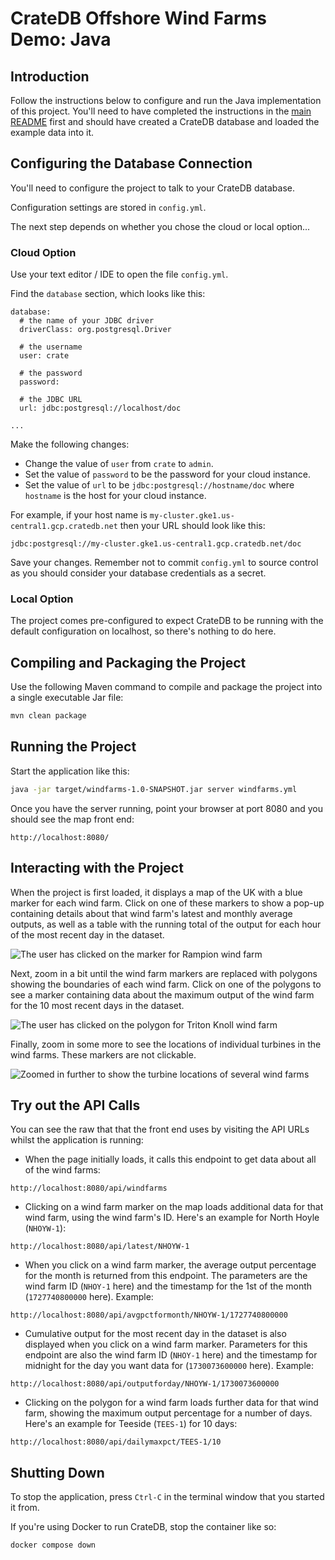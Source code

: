 # CrateDB Offshore Wind Farms Demo: Java

## Introduction

Follow the instructions below to configure and run the Java implementation of this project.  You'll need to have completed the instructions in the [main README](../README.md) first and should have created a CrateDB database and loaded the example data into it.

## Configuring the Database Connection

You'll need to configure the project to talk to your CrateDB database.  

Configuration settings are stored in `config.yml`.  

The next step depends on whether you chose the cloud or local option...

### Cloud Option

Use your text editor / IDE to open the file `config.yml`.

Find the `database` section, which looks like this:

```
database:
  # the name of your JDBC driver
  driverClass: org.postgresql.Driver

  # the username
  user: crate

  # the password
  password: 

  # the JDBC URL
  url: jdbc:postgresql://localhost/doc

...
```

Make the following changes:

* Change the value of `user` from `crate` to `admin`.
* Set the value of `password` to be the password for your cloud instance.
* Set the value of `url` to be `jdbc:postgresql://hostname/doc` where `hostname` is the host for your cloud instance.

For example, if your host name is `my-cluster.gke1.us-central1.gcp.cratedb.net` then your URL should look like this:

```
jdbc:postgresql://my-cluster.gke1.us-central1.gcp.cratedb.net/doc
```

Save your changes.  Remember not to commit `config.yml` to source control as you should consider your database credentials as a secret.

### Local Option

The project comes pre-configured to expect CrateDB to be running with the default configuration on localhost, so there's nothing to do here.

## Compiling and Packaging the Project

Use the following Maven command to compile and package the project into a single executable Jar file:

```bash
mvn clean package
```

## Running the Project

Start the application like this:

```bash
java -jar target/windfarms-1.0-SNAPSHOT.jar server windfarms.yml
```

Once you have the server running, point your browser at port 8080 and you should see the map front end:

```
http://localhost:8080/
```

## Interacting with the Project

When the project is first loaded, it displays a map of the UK with a blue marker for each wind farm.  Click on one of these markers to show a pop-up containing details about that wind farm's latest and monthly average outputs, as well as a table with the running total of the output for each hour of the most recent day in the dataset.

![The user has clicked on the marker for Rampion wind farm](../wind_farm_marker_clicked.png)

Next, zoom in a bit until the wind farm markers are replaced with polygons showing the boundaries of each wind farm.  Click on one of the polygons to see a marker containing data about the maximum output of the wind farm for the 10 most recent days in the dataset.

![The user has clicked on the polygon for Triton Knoll wind farm](../wind_farm_polygon_clicked.png)

Finally, zoom in some more to see the locations of individual turbines in the wind farms.  These markers are not clickable.

![Zoomed in further to show the turbine locations of several wind farms](../wind_farm_turbines.png)

## Try out the API Calls

You can see the raw that that the front end uses by visiting the API URLs whilst the application is running:

* When the page initially loads, it calls this endpoint to get data about all of the wind farms:

`http://localhost:8080/api/windfarms`

* Clicking on a wind farm marker on the map loads additional data for that wind farm, using the wind farm's ID.  Here's an example for North Hoyle (`NHOYW-1`): 

`http://localhost:8080/api/latest/NHOYW-1`

* When you click on a wind farm marker, the average output percentage for the month is returned from this endpoint.  The parameters are the wind farm ID (`NHOY-1` here) and the timestamp for the 1st of the month (`1727740800000` here).  Example: 

`http://localhost:8080/api/avgpctformonth/NHOYW-1/1727740800000`

* Cumulative output for the most recent day in the dataset is also displayed when you click on a wind farm marker. Parameters for this endpoint are also the wind farm ID (`NHOY-1` here) and the timestamp for midnight for the day you want data for (`1730073600000` here). Example: 

`http://localhost:8080/api/outputforday/NHOYW-1/1730073600000`

* Clicking on the polygon for a wind farm loads further data for that wind farm, showing the maximum output percentage for a number of days.  Here's an example for Teeside (`TEES-1`) for 10 days:

`http://localhost:8080/api/dailymaxpct/TEES-1/10`

## Shutting Down

To stop the application, press `Ctrl-C` in the terminal window that you started it from.

If you're using Docker to run CrateDB, stop the container like so:

```bash
docker compose down
```
